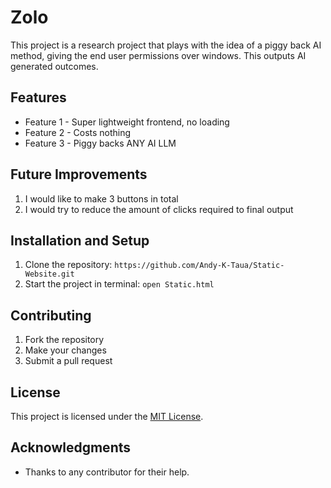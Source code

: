 # Zolo

This project is a research project that plays with the idea of a piggy back AI method, giving the end user permissions over windows. This outputs AI generated outcomes. 

## Features

* Feature 1 - Super lightweight frontend, no loading
* Feature 2 - Costs nothing
* Feature 3 - Piggy backs ANY AI LLM

## Future Improvements

1. I would like to make 3 buttons in total
2. I would try to reduce the amount of clicks required to final output

## Installation and Setup

1. Clone the repository: `https://github.com/Andy-K-Taua/Static-Website.git`
2. Start the project in terminal: `open Static.html`

## Contributing

1. Fork the repository
2. Make your changes
3. Submit a pull request

## License

This project is licensed under the [MIT License](https://opensource.org/licenses/MIT).

## Acknowledgments

* Thanks to any contributor for their help.
